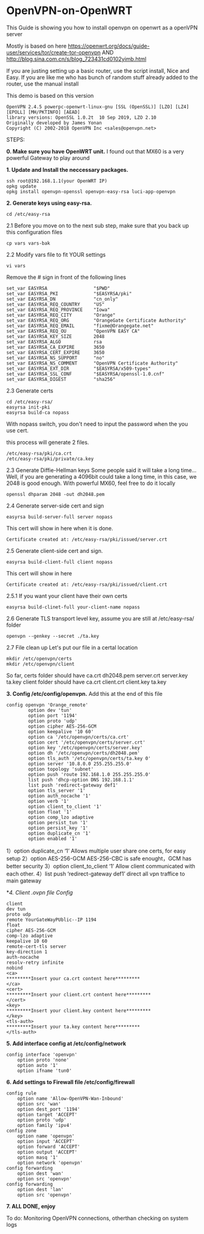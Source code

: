 # OpenVPN-on-OpenWRT

This Guide is showing you how to install openvpn on openwrt as a openVPN server

Mostly is based on here
https://openwrt.org/docs/guide-user/services/tor/create-tor-openvpn
AND
http://blog.sina.com.cn/s/blog_723431cd0102yimb.html

If you are justing setting up a basic router, use the script install, Nice and Easy. 
If you are like me who has bunch of random stuff already added to the router, use the manual install


This demo is based on this version 
```
OpenVPN 2.4.5 powerpc-openwrt-linux-gnu [SSL (OpenSSL)] [LZO] [LZ4] [EPOLL] [MH/PKTINFO] [AEAD]
library versions: OpenSSL 1.0.2t  10 Sep 2019, LZO 2.10
Originally developed by James Yonan
Copyright (C) 2002-2018 OpenVPN Inc <sales@openvpn.net>
```

STEPS: 

**0. Make sure you have OpenWRT unit.**
I found out that MX60 is a very powerful Gateway to play around 

**1. Update and Install the neccessary packages.**
```
ssh root@192.168.1.1(your OpenWRT IP)
opkg update
opkg install openvpn-openssl openvpn-easy-rsa luci-app-openvpn
```
**2. Generate keys using easy-rsa.**
```
cd /etc/easy-rsa
```
2.1 Before you move on to the next sub step, make sure that you back up this configuration files
```
cp vars vars-bak
```
2.2 Modify vars file to fit YOUR settings 
```
vi vars 
```
Remove the # sign in front of the following lines
```
set_var EASYRSA                 "$PWD"
set_var EASYRSA_PKI             "$EASYRSA/pki"
set_var EASYRSA_DN              "cn_only"
set_var EASYRSA_REQ_COUNTRY     "US"
set_var EASYRSA_REQ_PROVINCE    "Iowa"
set_var EASYRSA_REQ_CITY        "Orange"
set_var EASYRSA_REQ_ORG         "OrangeGate Certificate Authority"
set_var EASYRSA_REQ_EMAIL       "fixme@Orangegate.net"
set_var EASYRSA_REQ_OU          "OpenVPN EASY CA"
set_var EASYRSA_KEY_SIZE        2048
set_var EASYRSA_ALGO            rsa
set_var EASYRSA_CA_EXPIRE       3650
set_var EASYRSA_CERT_EXPIRE     3650
set_var EASYRSA_NS_SUPPORT      "no"
set_var EASYRSA_NS_COMMENT      "OpenVPN Certificate Authority"
set_var EASYRSA_EXT_DIR         "$EASYRSA/x509-types"
set_var EASYRSA_SSL_CONF        "$EASYRSA/openssl-1.0.cnf"
set_var EASYRSA_DIGEST          "sha256"
```
2.3 Generate certs 

```
cd /etc/easy-rsa/
easyrsa init-pki
easyrsa build-ca nopass
```
With nopass switch, you don't need to input the password when the you use cert. 

this process will generate 2 files. 
```
/etc/easy-rsa/pki/ca.crt
/etc/easy-rsa/pki/private/ca.key
```
2.3 Generate Diffie-Hellman keys 
Some people said it will take a long time... Well, if you are generating a 4096bit could take a long time, in this case, we 2048 is good enough. With powerful MX60, feel free to do it locally  
```
openssl dhparam 2048 -out dh2048.pem
```
2.4 Generate server-side cert and sign
```
easyrsa build-server-full server nopass
```
This cert will show in here when it is done. 
```
Certificate created at: /etc/easy-rsa/pki/issued/server.crt
```

2.5 Generate client-side cert and sign. 

```
easyrsa build-client-full client nopass
```
This cert will show in here
```
Certificate created at: /etc/easy-rsa/pki/issued/client.crt
```
2.5.1 If you want your client have their own certs 
```
easyrsa build-clinet-full your-client-name nopass
```
2.6 Generate TLS transport level key, assume you are still at /etc/easy-rsa/ folder
```
openvpn --genkey --secret ./ta.key
```
2.7 File clean up 
Let's put our file in a certal location 
```
mkdir /etc/openvpn/certs
mkdir /etc/openvpn/client
```
So far, certs folder should have ca.crt dh2048.pem server.crt server.key ta.key
client folder should have ca.crt client.crt client.key ta.key 

**3. Config /etc/config/openvpn.**
Add this at the end of this file 
```
config openvpn 'Orange_remote'
        option dev 'tun'
        option port '1194'
        option proto 'udp'
        option cipher AES-256-GCM
        option keepalive '10 60'
        option ca '/etc/openvpn/certs/ca.crt'
        option cert '/etc/openvpn/certs/server.crt'
        option key '/etc/openvpn/certs/server.key'
        option dh '/etc/openvpn/certs/dh2048.pem'
        option tls_auth '/etc/openvpn/certs/ta.key 0'
        option server '10.8.0.0 255.255.255.0'
        option topology 'subnet'
        option push 'route 192.168.1.0 255.255.255.0'
        list push 'dhcp-option DNS 192.168.1.1'
        list push 'redirect-gateway def1'
        option tls_server '1'
        option auth_nocache '1'
        option verb '1'
        option client_to_client '1'
        option float '1'
        option comp_lzo adaptive
        option persist_tun '1'
        option persist_key '1'
        option duplicate_cn '1'
        option enabled '1'
```
1）option duplicate_cn ‘1’  Allows multiple user share one certs, for easy setup
2）option AES-256-GCM       AES-256-CBC is safe enought，GCM has better security
3）option client_to_client ‘1’ Allow client communicated with each other.
4）list push ‘redirect-gateway def1’ direct all vpn traffice to main gateway

**4. Client *.ovpn file Config**
```
client
dev tun
proto udp
remote YourGateWayPUblic--IP 1194
float
cipher AES-256-GCM
comp-lzo adaptive
keepalive 10 60
remote-cert-tls server
key-direction 1
auth-nocache
resolv-retry infinite
nobind
<ca>
*********Insert your ca.crt content here*********  
</ca>
<cert>
*********Insert your client.crt content here*********
</cert>
<key>
*********Insert your client.key content here*********
</key>
<tls-auth>
*********Insert your ta.key content here*********
</tls-auth>
```
**5. Add interface config at /etc/config/network**
```
config interface 'openvpn'
    option proto 'none'
    option auto '1'
    option ifname 'tun0'
```
**6. Add settings to Firewall file /etc/config/firewall**
```
config rule
    option name 'Allow-OpenVPN-Wan-Inbound'
    option src 'wan'
    option dest_port '1194'
    option target 'ACCEPT'
    option proto 'udp'
    option family 'ipv4'
config zone
    option name 'openvpn'
    option input 'ACCEPT'
    option forward 'ACCEPT'
    option output 'ACCEPT'
    option masq '1'
    option network 'openvpn'
config forwarding
    option dest 'wan'
    option src 'openvpn'
config forwarding
    option dest 'lan'
    option src 'openvpn'
```
**7. ALL DONE, enjoy**

To do: 
Monitoring OpenVPN connections, otherthan checking on system logs


